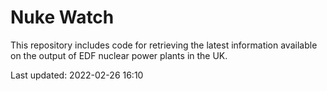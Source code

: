 # Nuke Watch

This repository includes code for retrieving the latest information available on the output of EDF nuclear power plants in the UK.

Last updated: 2022-02-26 16:10